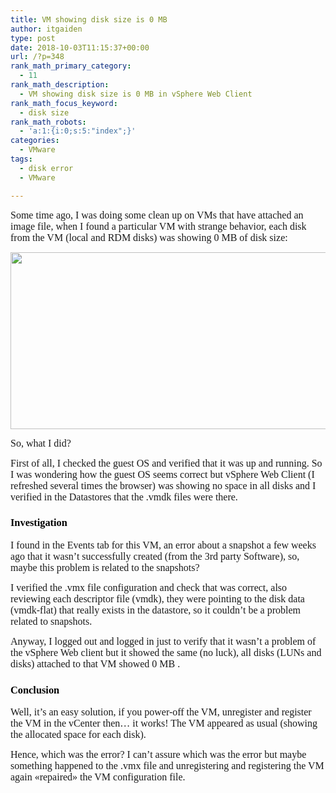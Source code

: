 ```yaml
---
title: VM showing disk size is 0 MB
author: itgaiden
type: post
date: 2018-10-03T11:15:37+00:00
url: /?p=348
rank_math_primary_category:
  - 11
rank_math_description:
  - VM showing disk size is 0 MB in vSphere Web Client
rank_math_focus_keyword:
  - disk size
rank_math_robots:
  - 'a:1:{i:0;s:5:"index";}'
categories:
  - VMware
tags:
  - disk error
  - VMware

---
```

<span style="font-size: 16px; font-family: Nunito;">Some time ago, I was doing some clean up on VMs that have attached an image file, when I found a particular VM with strange behavior, each disk from the VM (local and RDM disks) was showing 0 MB of disk size:</span>

<img loading="lazy" class="alignnone wp-image-360" src="/wp-content/uploads/2018/10/error0MB_SQL08.png" alt="" width="663" height="283" srcset="/wp-content/uploads/2018/10/error0MB_SQL08.png 640w, /wp-content/uploads/2018/10/error0MB_SQL08-300x128.png 300w" sizes="(max-width: 663px) 100vw, 663px" /> 

<span style="font-family: Nunito; font-size: 16px;">So, what I did? </span>

<span style="font-family: Nunito; font-size: 16px;">First of all, I checked the guest OS and verified that it was up and running. So I was wondering how the guest OS seems correct but vSphere Web Client (I refreshed several times the browser) was showing no space in all disks and I verified in the Datastores that the .vmdk files were there.</span>

### <span style="font-family: Nunito; color: #000000;">Investigation</span>

<span style="font-size: 16px; font-family: Nunito;">I found in the Events tab for this VM, an error about a snapshot a few weeks ago that it wasn&#8217;t successfully created (from the 3rd party Software), so, maybe this problem is related to the snapshots?</span>

<span style="font-family: Nunito; font-size: 16px;">I verified the .vmx file configuration and check that was correct, also reviewing each descriptor file (vmdk), they were pointing to the disk data (vmdk-flat) that really exists in the datastore, so it couldn&#8217;t be a problem related to snapshots.<br /> </span>

<span style="font-family: Nunito;"><span style="font-size: 16px;">Anyway, I logged out and logged in just to verify that it wasn&#8217;t a problem of the vSphere Web client but it showed the same (no luck), all disks (LUNs and disks) </span><span style="font-size: 16px;">attached to that VM showed</span><span style="font-size: 16px;"> 0 MB .<br /> </span></span>

### <span style="font-family: Nunito; color: #000000;">Conclusion</span>

<span style="font-family: Nunito;"><span style="font-size: 16px;">Well, it&#8217;s an easy solution, if you power-off the VM, unregister and register the VM in the vCenter then</span><span style="font-size: 16px;">&#8230; it works! The VM appeared as usual (showing the allocated space for each disk).<br /> </span></span>

<span style="font-family: Didact Gothic; font-size: 14px;"><span style="font-size: 16px; font-family: Nunito;">Hence, which was the error? I can&#8217;t assure which was the error but maybe something happened to the .vmx file and unregistering and registering the VM again «repaired» the VM configuration file.</span><br /> </span>